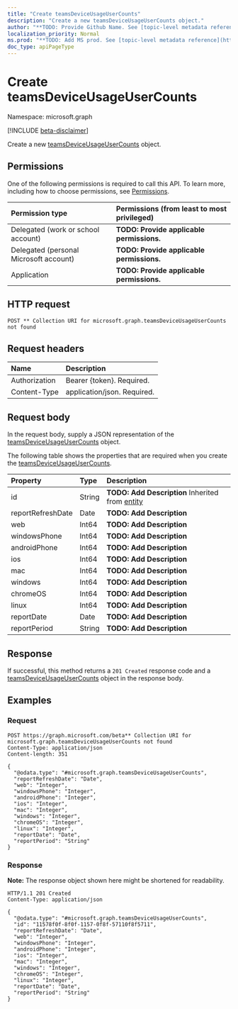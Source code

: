 ```yaml
---
title: "Create teamsDeviceUsageUserCounts"
description: "Create a new teamsDeviceUsageUserCounts object."
author: "**TODO: Provide Github Name. See [topic-level metadata reference](https://msgo.azurewebsites.net/add/document/guidelines/metadata.html#topic-level-metadata)**"
localization_priority: Normal
ms.prod: "**TODO: Add MS prod. See [topic-level metadata reference](https://msgo.azurewebsites.net/add/document/guidelines/metadata.html#topic-level-metadata)**"
doc_type: apiPageType
---
```


# Create teamsDeviceUsageUserCounts
Namespace: microsoft.graph

[!INCLUDE [beta-disclaimer](../../includes/beta-disclaimer.md)]

Create a new [teamsDeviceUsageUserCounts](../resources/teamsdeviceusageusercounts.md) object.

## Permissions
One of the following permissions is required to call this API. To learn more, including how to choose permissions, see [Permissions](/graph/permissions-reference).

|Permission type|Permissions (from least to most privileged)|
|:---|:---|
|Delegated (work or school account)|**TODO: Provide applicable permissions.**|
|Delegated (personal Microsoft account)|**TODO: Provide applicable permissions.**|
|Application|**TODO: Provide applicable permissions.**|

## HTTP request

<!-- {
  "blockType": "ignored"
}
-->
``` http
POST ** Collection URI for microsoft.graph.teamsDeviceUsageUserCounts not found
```

## Request headers
|Name|Description|
|:---|:---|
|Authorization|Bearer {token}. Required.|
|Content-Type|application/json. Required.|

## Request body
In the request body, supply a JSON representation of the [teamsDeviceUsageUserCounts](../resources/teamsdeviceusageusercounts.md) object.

The following table shows the properties that are required when you create the [teamsDeviceUsageUserCounts](../resources/teamsdeviceusageusercounts.md).

|Property|Type|Description|
|:---|:---|:---|
|id|String|**TODO: Add Description** Inherited from [entity](../resources/entity.md)|
|reportRefreshDate|Date|**TODO: Add Description**|
|web|Int64|**TODO: Add Description**|
|windowsPhone|Int64|**TODO: Add Description**|
|androidPhone|Int64|**TODO: Add Description**|
|ios|Int64|**TODO: Add Description**|
|mac|Int64|**TODO: Add Description**|
|windows|Int64|**TODO: Add Description**|
|chromeOS|Int64|**TODO: Add Description**|
|linux|Int64|**TODO: Add Description**|
|reportDate|Date|**TODO: Add Description**|
|reportPeriod|String|**TODO: Add Description**|



## Response

If successful, this method returns a `201 Created` response code and a [teamsDeviceUsageUserCounts](../resources/teamsdeviceusageusercounts.md) object in the response body.

## Examples

### Request
<!-- {
  "blockType": "request",
  "name": "create_teamsdeviceusageusercounts_from_"
}
-->
``` http
POST https://graph.microsoft.com/beta** Collection URI for microsoft.graph.teamsDeviceUsageUserCounts not found
Content-Type: application/json
Content-length: 351

{
  "@odata.type": "#microsoft.graph.teamsDeviceUsageUserCounts",
  "reportRefreshDate": "Date",
  "web": "Integer",
  "windowsPhone": "Integer",
  "androidPhone": "Integer",
  "ios": "Integer",
  "mac": "Integer",
  "windows": "Integer",
  "chromeOS": "Integer",
  "linux": "Integer",
  "reportDate": "Date",
  "reportPeriod": "String"
}
```


### Response
**Note:** The response object shown here might be shortened for readability.
<!-- {
  "blockType": "response",
  "truncated": true,
  "@odata.type": "microsoft.graph.teamsDeviceUsageUserCounts"
}
-->
``` http
HTTP/1.1 201 Created
Content-Type: application/json

{
  "@odata.type": "#microsoft.graph.teamsDeviceUsageUserCounts",
  "id": "11578f0f-8f0f-1157-0f8f-57110f8f5711",
  "reportRefreshDate": "Date",
  "web": "Integer",
  "windowsPhone": "Integer",
  "androidPhone": "Integer",
  "ios": "Integer",
  "mac": "Integer",
  "windows": "Integer",
  "chromeOS": "Integer",
  "linux": "Integer",
  "reportDate": "Date",
  "reportPeriod": "String"
}
```


